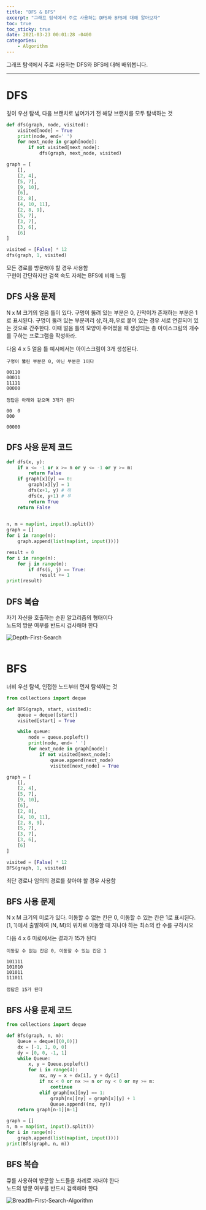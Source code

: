 ```yaml
---
title: "DFS & BFS"
excerpt: "그래프 탐색에서 주로 사용하는 DFS와 BFS에 대해 알아보자"
toc: true
toc_sticky: true
date: 2021-03-23 00:01:28 -0400
categories: 
    - Algorithm
---
```


그래프 탐색에서 주로 사용하는 DFS와 BFS에 대해 배워봅니다.
<hr/>

# DFS
깊이 우선 탐색, 다음 브랜치로 넘어가기 전 해당 브랜치를 모두 탐색하는 것<br>
```python
def dfs(graph, node, visited):
    visited[node] = True
    print(node, end=' ')
    for next_node in graph[node]:
        if not visited[next_node]:
            dfs(graph, next_node, visited)

graph = [
    [],
    [2, 4],
    [5, 7],
    [9, 10],
    [6],
    [2, 8],
    [4, 10, 11],
    [2, 8, 9],
    [5, 7],
    [3, 7],
    [3, 6],
    [6]
]

visited = [False] * 12
dfs(graph, 1, visited)
```
모든 경로를 방문해야 할 경우 사용함<br>
구현이 간단하지만 검색 속도 자체는 BFS에 비해 느림

## DFS 사용 문제
N x M 크기의 얼음 틀이 있다. 구멍이 뚫려 있는 부분은 0, 칸막이가 존재하는 부분은 1로 표시된다. 구멍이 뚫려 있는 부분끼리 상,하,좌,우로 붙어 있는 경우 서로 연결되어 있는 것으로 간주한다. 이때 얼음 틀의 모양이 주어졌을 때 생성되는 총 아이스크림의 개수를 구하는 프로그램을 작성하라.
 
다음 4 x 5 얼음 틀 예시에서는 아이스크림이 3개 생성된다. 
```
구멍이 뚫린 부분은 0, 아닌 부분은 1이다 

00110
00011
11111
00000

정답은 아래와 같으며 3개가 된다

00  0
000

00000  
```

## DFS 사용 문제 코드
```python
def dfs(x, y):
    if x <= -1 or x >= n or y <= -1 or y >= m:
        return False
    if graph[x][y] == 0:
        graph[x][y] = 1
        dfs(x+1, y) # 하
        dfs(x, y+1) # 우
        return True
    return False
            

n, m = map(int, input().split())
graph = []
for i in range(n):
    graph.append(list(map(int, input())))

result = 0
for i in range(n):
    for j in range(m):
        if dfs(i, j) == True:
            result += 1
print(result)
```
## DFS 복습

자기 자신을 호출하는 순환 알고리즘의 형태이다<br>
노드의 방문 여부를 반드시 검사해야 한다

![Depth-First-Search](https://user-images.githubusercontent.com/52072077/112918434-d48e6100-913f-11eb-884d-589e5fee736c.gif)
<br><br>

# BFS
너비 우선 탐색, 인접한 노드부터 먼저 탐색하는 것<br>
```python
from collections import deque

def BFS(graph, start, visited):
    queue = deque([start])
    visited[start] = True

    while queue:
        node = queue.popleft()
        print(node, end= ' ')
        for next_node in graph[node]:
            if not visited[next_node]:
                queue.append(next_node)
                visited[next_node] = True

graph = [
    [],
    [2, 4],
    [5, 7],
    [9, 10],
    [6],
    [2, 8],
    [4, 10, 11],
    [2, 8, 9],
    [5, 7],
    [3, 7],
    [3, 6],
    [6]
]

visited = [False] * 12
BFS(graph, 1, visited)
```

최단 경로나 임의의 경로를 찾아야 할 경우 사용함

## BFS 사용 문제
N x M 크기의 미로가 있다. 이동할 수 없는 칸은 0, 이동할 수 있는 칸은 1로 표시된다. (1, 1)에서 출발하여 (N, M)의 위치로 이동할 때 지나야 하는 최소의 칸 수를 구하시오
 
다음 4 x 6 미로에서는 결과가 15가 된다 
```
이동할 수 없는 칸은 0, 이동할 수 있는 칸은 1

101111
101010
101011
111011

정답은 15가 된다
```

## BFS 사용 문제 코드
```python
from collections import deque

def Bfs(graph, n, m):
    Queue = deque([(0,0)])
    dx = [-1, 1, 0, 0]
    dy = [0, 0, -1, 1]
    while Queue:
        x, y = Queue.popleft()
        for i in range(4):
            nx, ny = x + dx[i], y + dy[i]
            if nx < 0 or nx >= n or ny < 0 or ny >= m:
                continue
            elif graph[nx][ny] == 1:
                graph[nx][ny] = graph[x][y] + 1
                Queue.append((nx, ny))
    return graph[n-1][m-1]

graph = []
n, m = map(int, input().split())
for i in range(n):
    graph.append(list(map(int, input())))
print(Bfs(graph, n, m))
```
## BFS 복습
큐를 사용하여 방문할 노드들을 차례로 꺼내야 한다<br>
노드의 방문 여부를 반드시 검색해야 한다

![Breadth-First-Search-Algorithm](https://user-images.githubusercontent.com/52072077/112918429-d22c0700-913f-11eb-935f-1db9a72e8792.gif)

